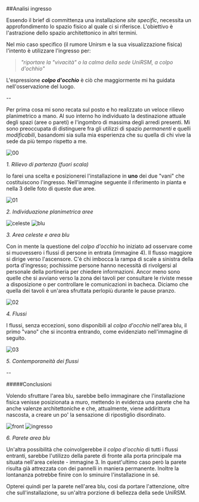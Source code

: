 ##Analisi ingresso

Essendo il brief di committenza una installazione _site specific_, 
necessita un approfondimento lo spazio fisico al quale ci si riferisce.
L'obiettivo è l'astrazione dello spazio architettonico in altri termini. 

Nel mio caso specifico 
(il rumore Unirsm e la sua visualizzazione fisica) l'intento è utilizzare l'ingresso per:

> _"riportare la "vivacità" o la calma della sede UniRSM, a colpo d'ochhio"_

L'espressione **_colpo d'occhio_** è ciò che maggiormente mi ha guidata nell'osservazione del luogo.

--

Per prima cosa mi sono recata sul posto e ho realizzato un veloce rilievo planimetrico a mano. 
Al suo interno ho individuato la destinazione attuale degli spazi (aree o pareti) e l'ingombro di massima 
degli arredi presenti. Mi sono preoccupata di distinguere fra gli utilizzi di spazio _permanenti_ e 
quelli _modificabili_, basandomi sia sulla mia esperienza che su quella di chi vive la sede da più 
tempo rispetto a me.

![00](http://i.imgur.com/QW7tb0M.jpg?2)

_1. Rilievo di partenza (fuori scala)_

Io farei una scelta e posizionerei l'installazione in **uno** dei due "vani" che costituiscono l'ingresso. 
Nell'immagine seguente il riferimento in pianta e nella 3 delle foto di queste due aree.

![01](http://i.imgur.com/5gpfRlF.jpg?2)

_2. Individuazione planimetrica aree_

![celeste](http://i.imgur.com/RA8BUk3.jpg?1) ![blu](http://i.imgur.com/SqxXw6d.jpg?3) 

_3. Area celeste e area blu_

Con in mente la questione del _colpo d'occhio_ ho iniziato ad osservare come si muovessero 
i flussi di persone in entrata (immagine 4). Il flusso maggiore si dirige verso l'ascensore.
C'è chi imbocca la rampa di scale a sinistra della porta d'ingresso; pochissime persone hanno 
necessità di rivolgersi al personale della portineria per chiedere informazioni. Ancor meno 
sono quelle che si avviano verso la zona dei tavoli per consultare le riviste messe a disposizione o
per controllare le comunicazioni in bacheca. Diciamo che quella dei tavoli è un'area sfruttata 
perlopiù durante le pause pranzo.

![02](http://i.imgur.com/bxTeRjB.jpg?2)

_4. Flussi_

I flussi, senza eccezioni, sono disponibili al _colpo d'occhio_ nell'area blu, 
il primo "vano" che si incontra entrando, come evidenziato nell'immagine di seguito. 

![03](http://i.imgur.com/mP4Zvhc.jpg?2)

_5. Contemporaneità dei flussi_

--

#####Conclusioni

Volendo sfruttare l'area blu, sarebbe bello immaginare che l'installazione fisica venisse 
posizionata a muro, mettendo in evidenza una parete che ha anche valenze architettoniche 
e che, attualmente, viene addirittura nascosta, a creare un po' la sensazione di 
ripostiglio disordinato.

![front](http://i.imgur.com/lBegNEN.jpg?1) ![ingresso](http://i.imgur.com/Cv6KKnR.jpg?1) 

_6. Parete area blu_

Un'altra possibilità che coinvolgerebbe il _colpo d'occhio_ di tutti i flussi entranti, 
sarebbe l'utilizzo della parete di fronte alla porta principale ma situata nell'area celeste - immagine 3. 
In quest'ultimo caso però la parete risulta già attrezzata con dei pannelli in maniera permanente. 
Inoltre la lontananza potrebbe finire con lo sminuire l'installazione in sé. 

Opterei quindi per la parete nell'area blu, così da portare l'attenzione, oltre che sull'installazione, 
su un'altra porzione di bellezza della sede UniRSM.
